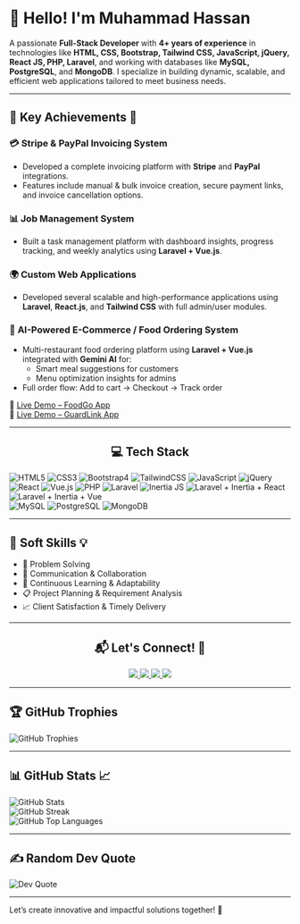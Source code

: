 # 👋 **Hello! I'm Muhammad Hassan**

A passionate **Full-Stack Developer** with **4+ years of experience** in technologies like **HTML, CSS, Bootstrap, Tailwind CSS, JavaScript, jQuery, React JS, PHP, Laravel**, and working with databases like **MySQL, PostgreSQL**, and **MongoDB**. I specialize in building dynamic, scalable, and efficient web applications tailored to meet business needs.

---

## 💼 **Key Achievements** 🚀

### 💳 **Stripe & PayPal Invoicing System**
- Developed a complete invoicing platform with **Stripe** and **PayPal** integrations.
- Features include manual & bulk invoice creation, secure payment links, and invoice cancellation options.

### 📊 **Job Management System**
- Built a task management platform with dashboard insights, progress tracking, and weekly analytics using **Laravel + Vue.js**.

### 🌍 **Custom Web Applications**
- Developed several scalable and high-performance applications using **Laravel**, **React.js**, and **Tailwind CSS** with full admin/user modules.

### 🛒 **AI-Powered E-Commerce / Food Ordering System**
- Multi-restaurant food ordering platform using **Laravel + Vue.js** integrated with **Gemini AI** for:
  - Smart meal suggestions for customers
  - Menu optimization insights for admins
- Full order flow: Add to cart → Checkout → Track order

🔗 [Live Demo – FoodGo App](https://food-go-app.codeflex.org/)  
🔗 [Live Demo – GuardLink App](https://guard-link-app.codeflex.org/)

---

<h2 align="center">💻 Tech Stack</h2>

<div align="left">
  <img src="https://img.shields.io/badge/HTML5-%23E34F26.svg?style=flat-square&logo=html5&logoColor=white" alt="HTML5">
  <img src="https://img.shields.io/badge/CSS3-%231572B6.svg?style=flat-square&logo=css3&logoColor=white" alt="CSS3">
  <img src="https://img.shields.io/badge/Bootstrap4-%23563D7C.svg?style=flat-square&logo=bootstrap&logoColor=white" alt="Bootstrap4">
  <img src="https://img.shields.io/badge/TailwindCSS-%2338B2AC.svg?style=flat-square&logo=tailwind-css&logoColor=white" alt="TailwindCSS">
  <img src="https://img.shields.io/badge/JavaScript-%23F7DF1E.svg?style=flat-square&logo=javascript&logoColor=black" alt="JavaScript">
  <img src="https://img.shields.io/badge/jQuery-%230769AD.svg?style=flat-square&logo=jquery&logoColor=white" alt="jQuery">
  <img src="https://img.shields.io/badge/React-%2361DAFB.svg?style=flat-square&logo=react&logoColor=white" alt="React">
  <img src="https://img.shields.io/badge/Vue.js-%2341B883.svg?style=flat-square&logo=vue.js&logoColor=white" alt="Vue.js">
  <img src="https://img.shields.io/badge/PHP-%23777BB4.svg?style=flat-square&logo=php&logoColor=white" alt="PHP">
  <img src="https://img.shields.io/badge/Laravel-%23FF2D20.svg?style=flat-square&logo=laravel&logoColor=white" alt="Laravel">
  <img src="https://img.shields.io/badge/Inertia%20JS-%23505296.svg?style=flat-square&logo=inertia&logoColor=white" alt="Inertia JS">
  <img src="https://img.shields.io/badge/Laravel%20%2B%20Inertia%20%2B%20React-%2361DAFB.svg?style=flat-square&logo=react&logoColor=white" alt="Laravel + Inertia + React">
  <img src="https://img.shields.io/badge/Laravel%20%2B%20Inertia%20%2B%20Vue-%2341B883.svg?style=flat-square&logo=vue.js&logoColor=white" alt="Laravel + Inertia + Vue">
  <br>
  <img src="https://img.shields.io/badge/MySQL-%2300f.svg?style=flat-square&logo=mysql&logoColor=white" alt="MySQL">
  <img src="https://img.shields.io/badge/PostgreSQL-%23316192.svg?style=flat-square&logo=postgresql&logoColor=white" alt="PostgreSQL">
  <img src="https://img.shields.io/badge/MongoDB-%2347A248.svg?style=flat-square&logo=mongodb&logoColor=white" alt="MongoDB">
</div>

---

## 🌟 **Soft Skills** 💡  
- 🤔 Problem Solving  
- 💬 Communication & Collaboration  
- 🔄 Continuous Learning & Adaptability  
- 📋 Project Planning & Requirement Analysis  
- 📈 Client Satisfaction & Timely Delivery  

---

<div align="center">
  <h2 align="center">📬 Let's Connect! 🤝</h2>
  <!-- Email -->
  <a href="mailto:hassan.codeflex@gmail.com">
    <img src="https://img.shields.io/badge/Email-hassan.codeflex%40gmail.com-D14836?style=for-the-badge&logo=gmail&logoColor=white" />
  </a>
  <!-- LinkedIn -->
  <a href="https://www.linkedin.com/in/muhammad-hassan-104993302/">
    <img src="https://img.shields.io/badge/LinkedIn-Muhammad%20Hassan-0077B5?style=for-the-badge&logo=linkedin&logoColor=white" />
  </a>
  <!-- Portfolio -->
  <a href="http://hassan.codeflex.org">
    <img src="https://img.shields.io/badge/Portfolio-hassan.codeflex.org-9B59B6?style=for-the-badge&logo=internet-explorer&logoColor=white" />
  </a>
  <!-- GitHub -->
  <a href="https://github.com/MuhammadHassandeveloper">
    <img src="https://img.shields.io/badge/GitHub-MuhammadHassandeveloper-181717?style=for-the-badge&logo=github&logoColor=white" />
  </a>
</div>

---

## 🏆 **GitHub Trophies**  
![GitHub Trophies](https://github-profile-trophy.vercel.app/?username=MuhammadHassandeveloper&theme=radical&no-frame=false&no-bg=false&margin-w=4)

---

## 📊 **GitHub Stats** 📈  
![GitHub Stats](https://github-readme-stats.vercel.app/api?username=MuhammadHassandeveloper&theme=vue-dark&hide_border=false&include_all_commits=true&count_private=true)  
![GitHub Streak](https://github-readme-streak-stats.herokuapp.com/?user=MuhammadHassandeveloper&theme=vue-dark&hide_border=false)  
![GitHub Top Languages](https://github-readme-stats.vercel.app/api/top-langs/?username=MuhammadHassandeveloper&theme=vue-dark&hide_border=false&include_all_commits=true&count_private=true&layout=compact)

---

## ✍️ **Random Dev Quote**  
![Dev Quote](https://quotes-github-readme.vercel.app/api?type=horizontal&theme=radical)

---

Let’s create innovative and impactful solutions together! 🚀
